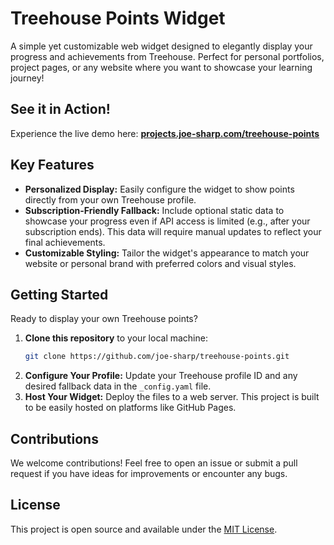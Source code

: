 # Treehouse Points Widget

[](https://github.com/joe-sharp/treehouse-points/actions/workflows/jekyll.yml)

A simple yet customizable web widget designed to elegantly display your progress and achievements from Treehouse. Perfect for personal portfolios, project pages, or any website where you want to showcase your learning journey\!

## See it in Action\!

[](https://projects.joe-sharp.com/treehouse-points)

Experience the live demo here: **[projects.joe-sharp.com/treehouse-points](https://projects.joe-sharp.com/treehouse-points)**

## Key Features

  * **Personalized Display:** Easily configure the widget to show points directly from your own Treehouse profile.
  * **Subscription-Friendly Fallback:** Include optional static data to showcase your progress even if API access is limited (e.g., after your subscription ends). This data will require manual updates to reflect your final achievements.
  * **Customizable Styling:** Tailor the widget's appearance to match your website or personal brand with preferred colors and visual styles.

## Getting Started

Ready to display your own Treehouse points?

1.  **Clone this repository** to your local machine:
    ```bash
    git clone https://github.com/joe-sharp/treehouse-points.git
    ```
2.  **Configure Your Profile:** Update your Treehouse profile ID and any desired fallback data in the `_config.yaml` file.
3.  **Host Your Widget:** Deploy the files to a web server. This project is built to be easily hosted on platforms like GitHub Pages.

## Contributions

We welcome contributions\! Feel free to open an issue or submit a pull request if you have ideas for improvements or encounter any bugs.

## License

This project is open source and available under the [MIT License](https://www.google.com/search?q=LICENSE).

